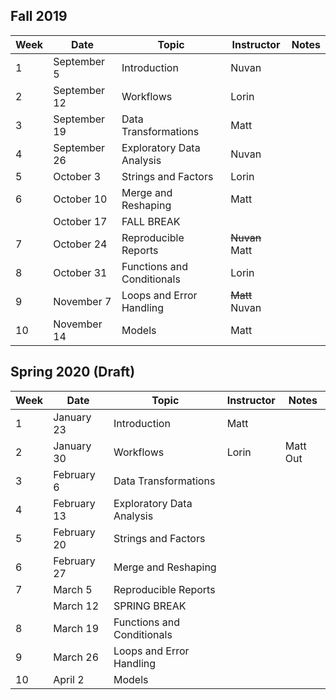 ## Fall 2019

|Week|Date|Topic|Instructor|Notes|
|-|-|-|-|-|
|1|September 5|Introduction|Nuvan||
|2|September 12|Workflows|Lorin||
|3|September 19|Data Transformations|Matt||
|4|September 26|Exploratory Data Analysis|Nuvan||
|5|October 3|Strings and Factors|Lorin||
|6|October 10|Merge and Reshaping|Matt||
| |October 17|FALL BREAK|||
|7|October 24|Reproducible Reports|~~Nuvan~~ Matt||
|8|October 31|Functions and Conditionals|Lorin||
|9|November 7|Loops and Error Handling|~~Matt~~ Nuvan||
|10|November 14|Models|Matt||

## Spring 2020 (Draft)

|Week|Date|Topic|Instructor|Notes|
|-|-|-|-|-|
|1|January 23|Introduction|Matt||
|2|January 30|Workflows|Lorin|Matt Out|
|3|February 6|Data Transformations|||
|4|February 13|Exploratory Data Analysis|||
|5|February 20|Strings and Factors|||
|6|February 27|Merge and Reshaping|||
|7|March 5|Reproducible Reports|||
| |March 12|SPRING BREAK|||
|8|March 19|Functions and Conditionals|||
|9|March 26|Loops and Error Handling|||
|10|April 2|Models|||
